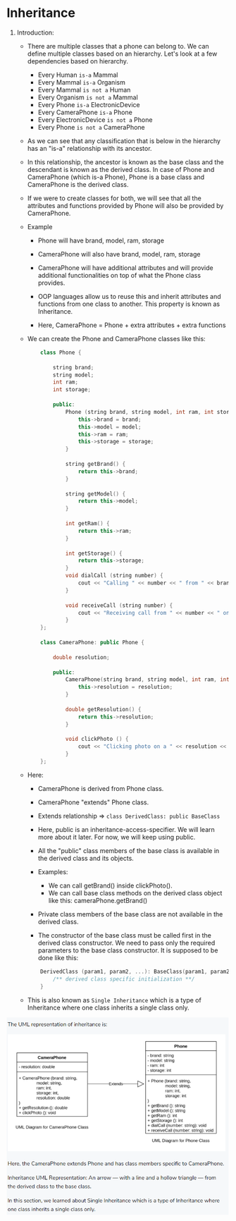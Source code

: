 # Inheritance

1. Introduction:

    - There are multiple classes that a phone can belong to. We can define multiple classes based on an hierarchy. Let's look at a few dependencies based on hierarchy.

        - Every Human ```is-a``` Mammal
        - Every Mammal ```is-a``` Organism
        - Every Mammal ```is not a``` Human
        - Every Organism ```is not a``` Mammal
        - Every Phone ```is-a``` ElectronicDevice
        - Every CameraPhone ```is-a``` Phone
        - Every ElectronicDevice ```is not a``` Phone
        - Every Phone ```is not a``` CameraPhone

    - As we can see that any classification that is below in the hierarchy has an "is-a" relationship with its ancestor.

    - In this relationship, the ancestor is known as the base class and the descendant is known as the derived class. In case of Phone and CameraPhone (which is-a Phone), Phone is a base class and CameraPhone is the derived class.

    - If we were to create classes for both, we will see that all the attributes and functions provided by Phone will also be provided by CameraPhone.

    - Example

        - Phone will have brand, model, ram, storage

        - CameraPhone will also have brand, model, ram, storage

        - CameraPhone will have additional attributes and will provide additional functionalities on top of what the Phone class provides.

        - OOP languages allow us to reuse this and inherit attributes and functions from one class to another. This property is known as Inheritance.

        - Here, CameraPhone = Phone + extra attributes + extra functions

    - We can create the Phone and CameraPhone classes like this:

        ```c++
            class Phone {

                string brand;
                string model;
                int ram;
                int storage;

                public:
                    Phone (string brand, string model, int ram, int storage) {
                        this->brand = brand;
                        this->model = model;
                        this->ram = ram;
                        this->storage = storage;
                    }

                    string getBrand() {
                        return this->brand;
                    }

                    string getModel() {
                        return this->model;
                    }

                    int getRam() {
                        return this->ram;
                    }

                    int getStorage() {
                        return this->storage;
                    }
                    void dialCall (string number) {
                        cout << "Calling " << number << " from " << brand << ":" << model << "\n";
                    }
                    
                    void receiveCall (string number) {
                        cout << "Receiving call from " << number << " on " << brand << ":" << model << "\n";
                    }
            };

            class CameraPhone: public Phone {

                double resolution;

                public:
                    CameraPhone(string brand, string model, int ram, int storage, double resolution): Phone(brand, model, ram, storage) {
                        this->resolution = resolution;
                    }

                    double getResolution() {
                        return this->resolution;
                    }
                    
                    void clickPhoto () {
                        cout << "Clicking photo on a " << resolution << " MP " << getBrand() << ":" << getModel() << "\n";
                    }
            };
        ```

    - Here:

        - CameraPhone is derived from Phone class.
        - CameraPhone "extends" Phone class.
        - Extends relationship => ```class DerivedClass: public BaseClass```
        - Here, public is an inheritance-access-specifier. We will learn more about it later. For now, we will keep using public.
        - All the "public" class members of the base class is available in the derived class and its objects.
        - Examples:
        
            - We can call getBrand() inside clickPhoto().
            - We can call base class methods on the derived class object like this: cameraPhone.getBrand()
        
        - Private class members of the base class are not available in the derived class.
        - The constructor of the base class must be called first in the derived class constructor. We need to pass only the required parameters to the base class constructor.
        It is supposed to be done like this:
        
        ```c++
            DerivedClass (param1, param2, ...): BaseClass(param1, param2, ….) {
                /** derived class specific initialization **/
            }
        ```
    
    - This is also known as ```Single Inheritance``` which is a type of Inheritance where one class inherits a single class only.

![](inheritance_uml_diagram.PNG)